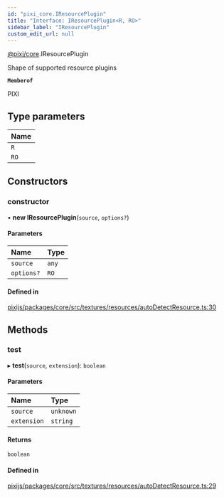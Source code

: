 ```yaml
---
id: "pixi_core.IResourcePlugin"
title: "Interface: IResourcePlugin<R, RO>"
sidebar_label: "IResourcePlugin"
custom_edit_url: null
---
```


[@pixi/core](../modules/pixi_core.md).IResourcePlugin

Shape of supported resource plugins

**`Memberof`**

PIXI

## Type parameters

| Name |
| :------ |
| `R` |
| `RO` |

## Constructors

### constructor

• **new IResourcePlugin**(`source`, `options?`)

#### Parameters

| Name | Type |
| :------ | :------ |
| `source` | `any` |
| `options?` | `RO` |

#### Defined in

[pixijs/packages/core/src/textures/resources/autoDetectResource.ts:30](https://github.com/pixijs/pixijs/blob/2194fe5c5/packages/core/src/textures/resources/autoDetectResource.ts#L30)

## Methods

### test

▸ **test**(`source`, `extension`): `boolean`

#### Parameters

| Name | Type |
| :------ | :------ |
| `source` | `unknown` |
| `extension` | `string` |

#### Returns

`boolean`

#### Defined in

[pixijs/packages/core/src/textures/resources/autoDetectResource.ts:29](https://github.com/pixijs/pixijs/blob/2194fe5c5/packages/core/src/textures/resources/autoDetectResource.ts#L29)
